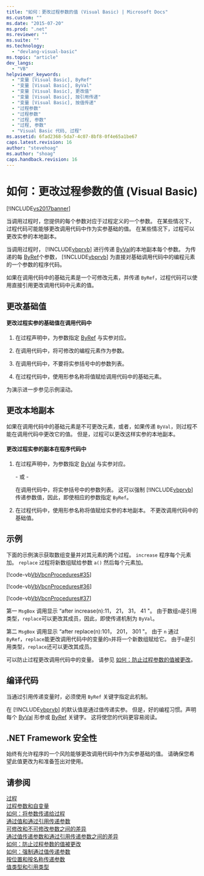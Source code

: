 ```yaml
---
title: "如何：更改过程参数的值 (Visual Basic) | Microsoft Docs"
ms.custom: ""
ms.date: "2015-07-20"
ms.prod: ".net"
ms.reviewer: ""
ms.suite: ""
ms.technology: 
  - "devlang-visual-basic"
ms.topic: "article"
dev_langs: 
  - "VB"
helpviewer_keywords: 
  - "变量 [Visual Basic], ByRef"
  - "变量 [Visual Basic], ByVal"
  - "变量 [Visual Basic], 更改值"
  - "变量 [Visual Basic], 按引用传递"
  - "变量 [Visual Basic], 按值传递"
  - "过程参数"
  - "过程参数"
  - "过程, 参数"
  - "过程, 参数"
  - "Visual Basic 代码, 过程"
ms.assetid: 6fad2368-5da7-4c07-8bf8-0f4e65a1be67
caps.latest.revision: 16
author: "stevehoag"
ms.author: "shoag"
caps.handback.revision: 16
---
```

# 如何：更改过程参数的值 (Visual Basic)
[!INCLUDE[vs2017banner](../../../../visual-basic/includes/vs2017banner.md)]

当调用过程时，您提供的每个参数对应于过程定义的一个参数。  在某些情况下，过程代码可能能够更改调用代码中作为实参基础的值。  在某些情况下，过程可以更改实参的本地副本。  
  
 当调用过程时， [!INCLUDE[vbprvb](../../../../csharp/programming-guide/concepts/linq/includes/vbprvb-md.md)] 进行传递 [ByVal](../../../../visual-basic/language-reference/modifiers/byval.md)的本地副本每个参数。  为传递的每 [ByRef](../../../../visual-basic/language-reference/modifiers/byref.md)个参数， [!INCLUDE[vbprvb](../../../../csharp/programming-guide/concepts/linq/includes/vbprvb-md.md)] 为直接对基础调用代码中的编程元素的一个参数的程序代码。  
  
 如果在调用代码中的基础元素是一个可修改元素，并传递 `ByRef`，过程代码可以使用直接引用更改调用代码中元素的值。  
  
## 更改基础值  
  
#### 更改过程实参的基础值在调用代码中  
  
1.  在过程声明中，为参数指定 [ByRef](../../../../visual-basic/language-reference/modifiers/byref.md) 与实参对应。  
  
2.  在调用代码中，将可修改的编程元素作为参数。  
  
3.  在调用代码中，不要将实参括号中的参数列表。  
  
4.  在过程代码中，使用形参名称将值赋给调用代码中的基础元素。  
  
 为演示进一步参见示例滚动。  
  
## 更改本地副本  
 如果在调用代码中的基础元素是不可更改元素，或者，如果传递 `ByVal`，则过程不能在调用代码中更改它的值。  但是，过程可以更改这样实参的本地副本。  
  
#### 更改过程实参的副本在程序代码中  
  
1.  在过程声明中，为参数指定 [ByVal](../../../../visual-basic/language-reference/modifiers/byval.md) 与实参对应。  
  
     \- 或 \-  
  
     在调用代码中，将实参括号中的参数列表。  这可以强制 [!INCLUDE[vbprvb](../../../../csharp/programming-guide/concepts/linq/includes/vbprvb-md.md)] 传递参数值，因此，即使相应的参数指定 `ByRef`。  
  
2.  在过程代码中，使用形参名称将值赋给实参的本地副本。  不更改调用代码中的基础值。  
  
## 示例  
 下面的示例演示获取数组变量并对其元素的两个过程。  `increase` 程序每个元素加。  `replace` 过程将新数组赋给参数 `a()` 然后每个元素加。  
  
 [!code-vb[VbVbcnProcedures#35](./codesnippet/VisualBasic/how-to-change-the-value-of-a-procedure-argument_1.vb)]  
  
 [!code-vb[VbVbcnProcedures#36](./codesnippet/VisualBasic/how-to-change-the-value-of-a-procedure-argument_2.vb)]  
  
 [!code-vb[VbVbcnProcedures#37](./codesnippet/VisualBasic/how-to-change-the-value-of-a-procedure-argument_3.vb)]  
  
 第一 `MsgBox` 调用显示 “after increase\(n\):11， 21， 31， 41 "。  由于数组`n`是引用类型，`replace`可以更改其成员，因此，即使传递机制为 `ByVal`。  
  
 第二 `MsgBox` 调用显示 “after replace\(n\):101， 201， 301 "。  由于 `n` 通过 `ByRef`，`replace`能更改调用代码中的变量的`n`并将一个新数组赋给它。  由于`n`是引用类型，`replace`还可以更改其成员。  
  
 可以防止过程更改调用代码中的变量。  请参见 [如何：防止过程参数的值被更改](../../../../visual-basic/programming-guide/language-features/procedures/how-to-protect-a-procedure-argument-against-value-changes.md)。  
  
## 编译代码  
 当通过引用传递变量时，必须使用 `ByRef` 关键字指定此机制。  
  
 在 [!INCLUDE[vbprvb](../../../../csharp/programming-guide/concepts/linq/includes/vbprvb-md.md)] 的默认值是通过值传递实参。  但是，好的编程习惯。声明每个 [ByVal](../../../../visual-basic/language-reference/modifiers/byval.md) 形参或 [ByRef](../../../../visual-basic/language-reference/modifiers/byref.md) 关键字。  这将使您的代码更容易阅读。  
  
## .NET Framework 安全性  
 始终有允许程序的一个风险能够更改调用代码中作为实参基础的值。  请确保您希望此值更改为和准备签出对使用。  
  
## 请参阅  
 [过程](../../../../visual-basic/programming-guide/language-features/procedures/index.md)   
 [过程参数和自变量](../../../../visual-basic/programming-guide/language-features/procedures/procedure-parameters-and-arguments.md)   
 [如何：将参数传递给过程](../../../../visual-basic/programming-guide/language-features/procedures/how-to-pass-arguments-to-a-procedure.md)   
 [通过值和通过引用传递参数](../../../../visual-basic/programming-guide/language-features/procedures/passing-arguments-by-value-and-by-reference.md)   
 [可修改和不可修改参数之间的差异](../../../../visual-basic/programming-guide/language-features/procedures/differences-between-modifiable-and-nonmodifiable-arguments.md)   
 [通过值传递参数和通过引用传递参数之间的差异](../../../../visual-basic/programming-guide/language-features/procedures/differences-between-passing-an-argument-by-value-and-by-reference.md)   
 [如何：防止过程参数的值被更改](../../../../visual-basic/programming-guide/language-features/procedures/how-to-protect-a-procedure-argument-against-value-changes.md)   
 [如何：强制通过值传递参数](../../../../visual-basic/programming-guide/language-features/procedures/how-to-force-an-argument-to-be-passed-by-value.md)   
 [按位置和按名称传递参数](../../../../visual-basic/programming-guide/language-features/procedures/passing-arguments-by-position-and-by-name.md)   
 [值类型和引用类型](../../../../visual-basic/programming-guide/language-features/data-types/value-types-and-reference-types.md)